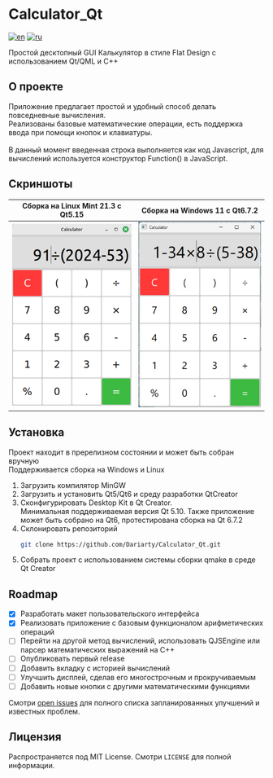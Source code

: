 # Calculator_Qt

[![en](https://img.shields.io/badge/lang-en-blue.svg)](https://github.com/Dariarty/Calculator_Qt/blob/main/README.md)
[![ru](https://img.shields.io/badge/lang-ru-red.svg)](https://github.com/Dariarty/Calculator_Qt/blob/main/README.ru.md)

Простой десктопный GUI Калькулятор в стиле Flat Design с использованием Qt/QML и C++

## О проекте

Приложение предлагает простой и удобный способ делать повседневные вычисления. </br>
Реализованы базовые математические операции, есть поддержка ввода при помощи кнопок и клавиатуры. </br>
</br>
В данный момент введенная строка выполняется как код Javascript, для вычислений используется конструктор Function() в JavaScript. </br>

## Скриншоты

| Сборка на Linux Mint 21.3 с Qt5.15 | Сборка на Windows 11 с Qt6.7.2 |
| --- | --- |
![alt text](assets/screenshot_linuxmint.png) | ![alt text](assets/screenshot_windows11.png)

## Установка
Проект находит в пререлизном состоянии и может быть собран вручную</br>
Поддерживается сборка на Windows и Linux</br>
1.  Загрузить компилятор MinGW </br>
2.  Загрузить и установить Qt5/Qt6 и среду разработки QtCreator</br>
3.  Сконфигурировать Desktop Kit в Qt Creator. </br>
    Минимальная поддерживаемая версия Qt 5.10. Также приложение может быть собрано на Qt6, протестирована сборка на Qt 6.7.2 </br>
4.  Склонировать репозиторий
     ```sh
     git clone https://github.com/Dariarty/Calculator_Qt.git
     ```
5.  Собрать проект с использованием системы сборки qmake в среде Qt Creator</br>

## Roadmap

- [x] Разработать макет пользовательского интерфейса
- [x] Реализовать приложение с базовым функционалом арифметических операций
- [ ] Перейти на другой метод вычислений, использовать QJSEngine или парсер математических выражений на C++
- [ ] Опубликовать первый release
- [ ] Добавить вкладку с историей вычислений
- [ ] Улучшить дисплей, сделав его многострочным и прокручиваемым
- [ ] Добавить новые кнопки с другими математическими функциями

Смотри [open issues](https://github.com/Dariarty/Calculator_Qt/issues) для полного списка запланированных улучшений и известных проблем.

## Лицензия

Распространяется под MIT License. Смотри `LICENSE` для полной информации.

